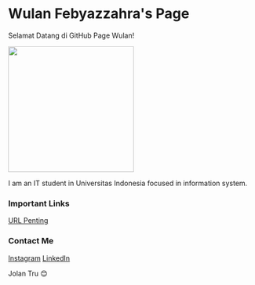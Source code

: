 ---
---

# Wulan Febyazzahra's Page

Selamat Datang di GitHub Page Wulan!

<img src="https://mir-s3-cdn-cf.behance.net/user/276/088e1313636011.5b2b310258f08.jpg" width="256">

I am an IT student in Universitas Indonesia focused in information system.


### Important Links
[URL Penting](URLs/)

### Contact Me
[Instagram](https://instagram.com/bulanfeb)
[LinkedIn](https://www.linkedin.com/in/wulan-febyazzahra-86561a100/)


Jolan Tru 😊
